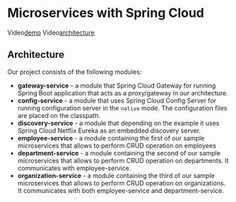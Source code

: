 # Microservices with Spring Cloud 
Video[demo](https://drive.google.com/file/d/1b6caDbK4_kTz51xVr1h77Jb3D7NL1KnN/view?usp=sharing) 
Video[architecture](https://drive.google.com/file/d/1y10ZdWjItVAnzWC8hqi5O5cdl221SERl/view?usp=sharing) 


## Architecture

Our project consists of the following modules:
- **gateway-service** - a module that Spring Cloud Gateway for running Spring Boot application that acts as a proxy/gateway in our architecture.
- **config-service** - a module that uses Spring Cloud Config Server for running configuration server in the `native` mode. The configuration files are placed on the classpath.
- **discovery-service** - a module that depending on the example it uses Spring Cloud Netflix Eureka as an embedded discovery server.
- **employee-service** - a module containing the first of our sample microservices that allows to perform CRUD operation on employees
- **department-service** - a module containing the second of our sample microservices that allows to perform CRUD operation on  departments. It communicates with employee-service. 
- **organization-service** - a module containing the third of our sample microservices that allows to perform CRUD operation on organizations. It communicates with both employee-service and department-service.

